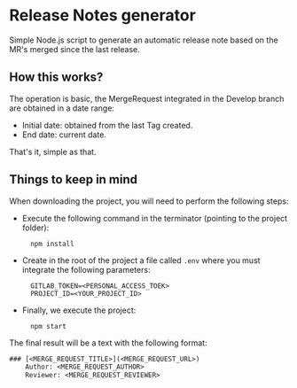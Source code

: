 # Release Notes generator
Simple Node.js script to generate an automatic release note based on the MR's merged since the last release.

## How this works?

The operation is basic, the MergeRequest integrated in the Develop branch are obtained in a date range:
    
- Initial date: obtained from the last Tag created.
- End date: current date.

That's it, simple as that.

## Things to keep in mind

When downloading the project, you will need to perform the following steps:
    
- Execute the following command in the terminator (pointing to the project folder):
    
        npm install

- Create in the root of the project a file called ```.env``` where you must integrate the following parameters:

        GITLAB_TOKEN=<PERSONAL_ACCESS_TOEK>
        PROJECT_ID=<YOUR_PROJECT_ID>
        

- Finally, we execute the project:
    
        npm start

The final result will be a text with the following format:

```txt
### [<MERGE_REQUEST_TITLE>](<MERGE_REQUEST_URL>)
    Author: <MERGE_REQUEST_AUTHOR>
    Reviewer: <MERGE_REQUEST_REVIEWER>

```
